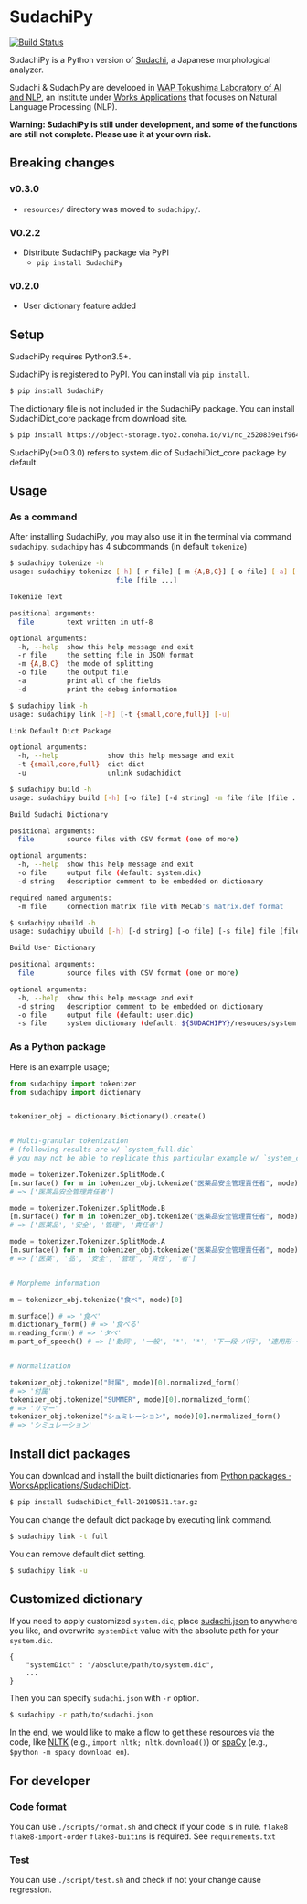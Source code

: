 # SudachiPy
[![Build Status](https://travis-ci.com/WorksApplications/SudachiPy.svg?branch=develop)](https://travis-ci.com/WorksApplications/SudachiPy)

SudachiPy is a Python version of [Sudachi](https://github.com/WorksApplications/Sudachi), a Japanese morphological analyzer.

Sudachi & SudachiPy are developed in [WAP Tokushima Laboratory of AI and NLP](http://nlp.worksap.co.jp/), an institute under [Works Applications](http://www.worksap.com/) that focuses on Natural Language Processing (NLP).

**Warning: SudachiPy is still under development, and some of the functions are still not complete. Please use it at your own risk.**

## Breaking changes
### v0.3.0

- `resources/` directory was moved to `sudachipy/`.

### V0.2.2

- Distribute SudachiPy package via PyPI
  - `pip install SudachiPy`

### v0.2.0

- User dictionary feature added 


## Setup

SudachiPy requires Python3.5+.

SudachiPy is registered to PyPI. You can install via `pip install`.

```bash
$ pip install SudachiPy
```

The dictionary file is not included in the SudachiPy package.
You can install SudachiDict_core package from download site.

```bash
$ pip install https://object-storage.tyo2.conoha.io/v1/nc_2520839e1f9641b08211a5c85243124a/sudachi/SudachiDict_core-20190531.tar.gz
```

SudachiPy(>=0.3.0) refers to system.dic of SudachiDict_core package by default.

## Usage

### As a command

After installing SudachiPy, you may also use it in the terminal via command `sudachipy`.
`sudachipy` has 4 subcommands (in default `tokenize`)

```bash
$ sudachipy tokenize -h
usage: sudachipy tokenize [-h] [-r file] [-m {A,B,C}] [-o file] [-a] [-d]
                          file [file ...]

Tokenize Text

positional arguments:
  file        text written in utf-8

optional arguments:
  -h, --help  show this help message and exit
  -r file     the setting file in JSON format
  -m {A,B,C}  the mode of splitting
  -o file     the output file
  -a          print all of the fields
  -d          print the debug information
```
```bash
$ sudachipy link -h
usage: sudachipy link [-h] [-t {small,core,full}] [-u]

Link Default Dict Package

optional arguments:
  -h, --help            show this help message and exit
  -t {small,core,full}  dict dict
  -u                    unlink sudachidict
```
```bash
$ sudachipy build -h
usage: sudachipy build [-h] [-o file] [-d string] -m file file [file ...]

Build Sudachi Dictionary

positional arguments:
  file        source files with CSV format (one of more)

optional arguments:
  -h, --help  show this help message and exit
  -o file     output file (default: system.dic)
  -d string   description comment to be embedded on dictionary

required named arguments:
  -m file     connection matrix file with MeCab's matrix.def format
```
```bash
$ sudachipy ubuild -h
usage: sudachipy ubuild [-h] [-d string] [-o file] [-s file] file [file ...]

Build User Dictionary

positional arguments:
  file        source files with CSV format (one or more)

optional arguments:
  -h, --help  show this help message and exit
  -d string   description comment to be embedded on dictionary
  -o file     output file (default: user.dic)
  -s file     system dictionary (default: ${SUDACHIPY}/resouces/system.dic)
```

### As a Python package

Here is an example usage;

```python
from sudachipy import tokenizer
from sudachipy import dictionary


tokenizer_obj = dictionary.Dictionary().create()


# Multi-granular tokenization
# (following results are w/ `system_full.dic`
# you may not be able to replicate this particular example w/ `system_core.dic`)

mode = tokenizer.Tokenizer.SplitMode.C
[m.surface() for m in tokenizer_obj.tokenize("医薬品安全管理責任者", mode)]
# => ['医薬品安全管理責任者']

mode = tokenizer.Tokenizer.SplitMode.B
[m.surface() for m in tokenizer_obj.tokenize("医薬品安全管理責任者", mode)]
# => ['医薬品', '安全', '管理', '責任者']

mode = tokenizer.Tokenizer.SplitMode.A
[m.surface() for m in tokenizer_obj.tokenize("医薬品安全管理責任者", mode)]
# => ['医薬', '品', '安全', '管理', '責任', '者']


# Morpheme information

m = tokenizer_obj.tokenize("食べ", mode)[0]

m.surface() # => '食べ'
m.dictionary_form() # => '食べる'
m.reading_form() # => 'タベ'
m.part_of_speech() # => ['動詞', '一般', '*', '*', '下一段-バ行', '連用形-一般']


# Normalization

tokenizer_obj.tokenize("附属", mode)[0].normalized_form()
# => '付属'
tokenizer_obj.tokenize("SUMMER", mode)[0].normalized_form()
# => 'サマー'
tokenizer_obj.tokenize("シュミレーション", mode)[0].normalized_form()
# => 'シミュレーション'
```

## Install dict packages

You can download and install the built dictionaries from [Python packages · WorksApplications/SudachiDict](https://github.com/WorksApplications/SudachiDict#python-packages).

```bash
$ pip install SudachiDict_full-20190531.tar.gz
```

You can change the default dict package by executing link command.

```bash
$ sudachipy link -t full
```

You can remove default dict setting.

```bash
$ sudachipy link -u
```

## Customized dictionary

If you need to apply customized `system.dic`, 
place [sudachi.json](https://github.com/WorksApplications/Sudachi/blob/develop/src/main/resources/sudachi.json) to anywhere you like,
and overwrite `systemDict` value with the absolute path for your `system.dic`.

```
{
    "systemDict" : "/absolute/path/to/system.dic",
    ...
}
```

Then you can specify `sudachi.json` with `-r` option.
```bash
$ sudachipy -r path/to/sudachi.json
``` 

In the end, we would like to make a flow to get these resources via the code, like [NLTK](https://www.nltk.org/data.html) (e.g., `import nltk; nltk.download()`) or [spaCy](https://spacy.io/usage/models) (e.g., `$python -m spacy download en`).

## For developer

### Code format

You can use `./scripts/format.sh` and check if your code is in rule. `flake8` `flake8-import-order` `flake8-buitins` is required. See `requirements.txt`

### Test

You can use `./script/test.sh` and check if not your change cause regression.
